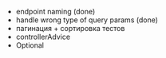 - endpoint naming (done)
- handle wrong type of query params (done)
- пагинация + сортировка тестов
- controllerAdvice
- Optional